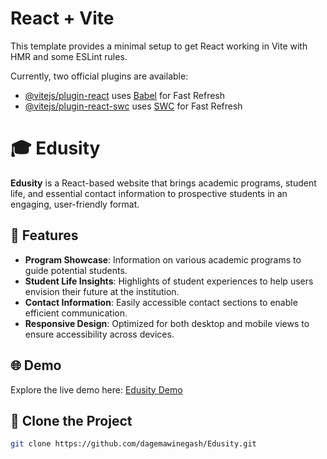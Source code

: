 # React + Vite

This template provides a minimal setup to get React working in Vite with HMR and some ESLint rules.

Currently, two official plugins are available:

- [@vitejs/plugin-react](https://github.com/vitejs/vite-plugin-react/blob/main/packages/plugin-react/README.md) uses [Babel](https://babeljs.io/) for Fast Refresh
- [@vitejs/plugin-react-swc](https://github.com/vitejs/vite-plugin-react-swc) uses [SWC](https://swc.rs/) for Fast Refresh

# 🎓 Edusity

**Edusity** is a React-based website that brings academic programs, student life, and essential contact information to prospective students in an engaging, user-friendly format. 

## 🌟 Features

- **Program Showcase**:  Information on various academic programs to guide potential students.
- **Student Life Insights**: Highlights of student experiences to help users envision their future at the institution.
- **Contact Information**: Easily accessible contact sections to enable efficient communication.
- **Responsive Design**: Optimized for both desktop and mobile views to ensure accessibility across devices.

##  🌐 Demo
Explore the live demo here: [Edusity Demo](https://edusity-new.vercel.app/)

## 🚀 Clone the Project

   ```bash
   git clone https://github.com/dagemawinegash/Edusity.git

